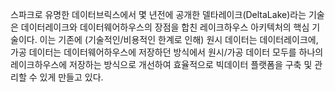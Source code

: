 스파크로 유명한 데이터브릭스에서 몇 년전에 공개한 델타레이크(DeltaLake)라는 기술은 데이터레이크와 데이터웨어하우스의 장점을 합친 레이크하우스 아키텍처의 핵심 기술이다. 이는 기존에 (기술적인/비용적인 한계로 인해) 원시 데이터는 데이터레이크에, 가공 데이터는 데이터웨어하우스에 저장하던 방식에서 원시/가공 데이터 모두를 하나의 레이크하우스에 저장하는 방식으로 개선하여 효율적으로 빅데이터 플랫폼을 구축 및 관리할 수 있게 만들고 있다.
